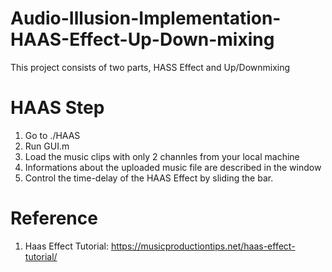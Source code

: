 # Audio-Illusion-Implementation-HAAS-Effect-Up-Down-mixing
This project consists of two parts, HASS Effect and Up/Downmixing 

# HAAS Step 
1) Go to ./HAAS
2) Run GUI.m
3) Load the music clips with only 2 channles from your local machine
4) Informations about the uploaded music file are described in the window 
5) Control the time-delay of the HAAS Effect by sliding the bar.

# Reference
1. Haas Effect Tutorial: https://musicproductiontips.net/haas-effect-tutorial/
